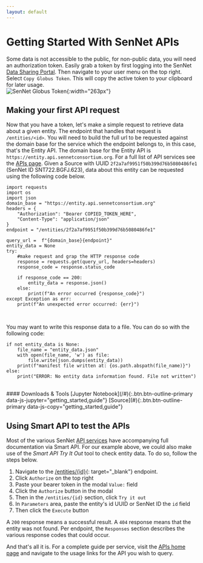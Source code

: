 ```yaml
---
layout: default
---
```


# Getting Started With SenNet APIs

Some data is not accessible to the public, for non-public data, you will need an authorization token. Easily grab a token by first logging into the SenNet [Data Sharing Portal](https://data.sennetconsortium.org/). Then navigate to your user menu on the top
right. Select `Copy Globus Token`. This will copy the active token to your clipboard for later usage.  
![SenNet Globus Token](./../../imgs/copy-globus-menu-screen.jpg){:width="263px"}

## Making your first API request
Now that you have a token, let's make a simple request to retrieve data about a given entity. The endpoint that handles that request is `/entities/<id>`. You will need
to build the full url to be requested against the domain base for the service which the endpoint belongs to, in this case, that's the Entity API. The domain base for the Entity API is `https://entity.api.sennetconsortium.org`. For a full list of API services see the
[APIs page](/apis). Given a Source with UUID `2f2a7af9951f50b399d76b5080486fe1` (SenNet ID SNT722.BGFJ.623), data about this entity can be requested using the following code below.

<pre class="line-numbers">
<code class="language-python" data-section='getting_started' data-prismjs-copy="Copy">import requests
import os
import json
domain_base = "https://entity.api.sennetconsortium.org" 
headers = {
    "Authorization": "Bearer COPIED_TOKEN_HERE",
    "Content-Type": "application/json"
}
endpoint = "/entities/2f2a7af9951f50b399d76b5080486fe1"

query_url =  f"{domain_base}{endpoint}"
entity_data = None
try:
    #make request and grap the HTTP response code
    response = requests.get(query_url, headers=headers)
    response_code = response.status_code

    if response_code == 200:
        entity_data = response.json()
    else:
        print(f"An error occurred {response_code}")
except Exception as err:
    print(f"An unexpected error occurred: {err}")

</code>
</pre>

You may want to write this response data to a file. You can do so with the following code:

<pre class="line-numbers">
<code class="language-python" data-section='guide' data-prismjs-copy="Copy">if not entity_data is None:
    file_name = "entity_data.json"
    with open(file_name, 'w') as file:                                                                                           
        file.write(json.dumps(entity_data))
    print(f"manifest file written at: {os.path.abspath(file_name)}")
else:
    print("ERROR: No entity data information found. File not written")
</code>
</pre>
<div class="alert alert-info c-info" markdown="1">
#### Downloads & Tools
[Jupyter Notebook](/#){:.btn.btn-outline-primary data-js-jupyter="getting_started,guide"} [Source](#){:.btn.btn-outline-primary data-js-copy="getting_started,guide"}
</div>

## Using Smart API to test the APIs

Most of the various SenNet [API services](/apis) have accompanying full documentation via Smart API. For our example above, we could also make use of the _Smart API Try It Out_ tool
to check entity data. To do so, follow the steps below.  
1. Navigate to the [/entities/{id}](https://smart-api.info/ui/7d838c9dee0caa2f8fe57173282c5812#/entities/get_entities__id_){: target="_blank"} endpoint.
2. Click `Authorize` on the top right <app-modal data-title="Click Authorize on the top right" data-body="<img alt='Click Authorize on the top right' src='./../../imgs/smartapi-guide-1.jpg' width='800px' />"><i role='button' aria-label='View modal for Click Authorize' class='js-modal link-primary fa fa-picture-o'>&nbsp;</i> </app-modal>
3. Paste your bearer token in the modal `Value:` field <app-modal data-title="Paste your bearer token" data-body="<img alt='Paste your bearer token' src='./../../imgs/smartapi-guide-2.jpg' width='800px' />"><i role='button' aria-label='View modal for Paste your bearer token' class='js-modal link-primary fa fa-picture-o'>&nbsp;</i> </app-modal>
4. Click the `Authorize` button in the modal <app-modal data-title="Click the Authorize button" data-body="<img alt='Click the Authorize button' src='./../../imgs/smartapi-guide-2.jpg' width='800px' />"><i role='button' aria-label='View modal for Click the Authorize button' class='js-modal link-primary fa fa-picture-o'>&nbsp;</i> </app-modal>
5. Then in the `/entities/{id}` section, click `Try it out` <app-modal data-title="Click the Try it out button" data-body="<img alt='Click Try it out' src='./../../imgs/smartapi-guide-3.jpg' width='800px' />"><i role='button' aria-label='View modal for Click the Try it out' class='js-modal link-primary fa fa-picture-o'>&nbsp;</i> </app-modal>
6. In `Parameters` area, paste the entity's id UUID or SenNet ID the `id` field <app-modal data-title="Paste entity ID" data-body="<img alt='Paste entity ID' src='./../../imgs/smartapi-guide-4.jpg' width='800px' />"><i role='button' aria-label='View modal for Paste entity ID' class='js-modal link-primary fa fa-picture-o'>&nbsp;</i> </app-modal>
7. Then click the `Execute` button <app-modal data-title="Click the Execute button" data-body="<img alt='Click the Execute button' src='./../../imgs/smartapi-guide-4.jpg' width='800px' />"><i role='button' aria-label='View modal for Click the Execute button' class='js-modal link-primary fa fa-picture-o'>&nbsp;</i> </app-modal>

A `200` response means a successful result. A `404` response means that the entity was not found. Per endpoint, the `Responses` section describes the various response codes that could occur.


And that's all it is. For a complete guide per service, visit the [APIs home page](/apis) and navigate to the usage links for the API you wish to query.